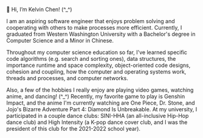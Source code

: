 👋 Hi, I’m Kelvin Chen! (^_^)

I am an aspiring software engineer that enjoys problem solving and cooperating with others to make processes more efficient. Currently, I graduated from Western Washington University with a Bachelor's degree in Computer Science and a Minor in Chinese.

Throughout my computer science education so far, I've learned specific code algorithms (e.g. search and sorting ones), data structures, the importance runtime and space complexity, object-oriented code designs, cohesion and coupling, how the computer and operating systems work, threads and processes, and computer networks.

Also, a few of the hobbies I really enjoy are playing video games, watching anime, and dancing! (^_^) Recently, my favorite game to play is Genshin Impact, and the anime I'm currently watching are One Piece, Dr. Stone, and Jojo's Bizarre Adventure Part 4: Diamond Is Unbreakable. At my university, I participated in a couple dance clubs: SINI-HHA (an all-inclusive Hip-Hop dance club) and High Intensity (a K-pop dance cover club, and I was the president of this club for the 2021-2022 school year).

<!---
Kelvin-Chen5/Kelvin-Chen5 is a ✨ special ✨ repository because its `README.md` (this file) appears on your GitHub profile.
You can click the Preview link to take a look at your changes.
--->
